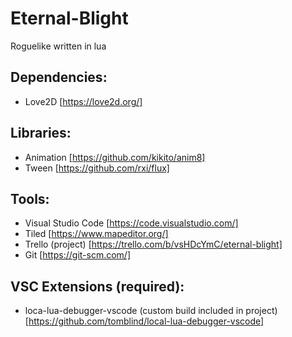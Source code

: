 # Eternal-Blight
Roguelike written in lua

## Dependencies:
- Love2D [https://love2d.org/]

## Libraries:
- Animation [https://github.com/kikito/anim8]
- Tween [https://github.com/rxi/flux]

## Tools:
- Visual Studio Code [https://code.visualstudio.com/]
- Tiled [https://www.mapeditor.org/]
- Trello (project) [https://trello.com/b/vsHDcYmC/eternal-blight]
- Git [https://git-scm.com/]

## VSC Extensions (required):
- loca-lua-debugger-vscode (custom build included in project) [https://github.com/tomblind/local-lua-debugger-vscode] 
